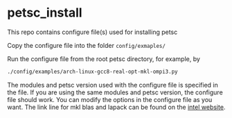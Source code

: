# petsc_install
This repo contains configure file(s) used for installing petsc

Copy the configure file into the folder `config/exmaples/`

Run the configure file from the root petsc directory, for example, by

```bash
./config/examples/arch-linux-gcc8-real-opt-mkl-ompi3.py

```
The modules and petsc version used with the configure file is specified in the file.
If you are using the same modules and petsc version, the configure file should work.
You can modify the options in the configure file as you want.
The link line for mkl blas and lapack can be found on the [intel website](https://software.intel.com/content/www/us/en/develop/tools/oneapi/components/onemkl/link-line-advisor.html).
